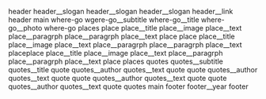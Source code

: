 header
  header__slogan
  header__slogan
  header__slogan
  header__link
header
main
  where-go
    wgere-go__subtitle
    where-go__title
    where-go__photo
  where-go
  places
    place
      place__title
      place__image
      place__text
        place__paragrph
        place__paragrph
      place__text
    place
    place
      place__title
      place__image
      place__text
        place__paragrph
        place__paragrph
      place__text
    placeplace
      place__title
      place__image
      place__text
        place__paragrph
        place__paragrph
      place__text
    place
  places
  quotes
    quotes__subtitle
    quotes__title
    quote
      quotes__author
      quotes__text
    quote
    quote
      quotes__author
      quotes__text
    quote
    quote
      quotes__author
      quotes__text
    quote
    quote
      quotes__author
      quotes__text
    quote
  quotes
main
footer
  footer__year
footer


